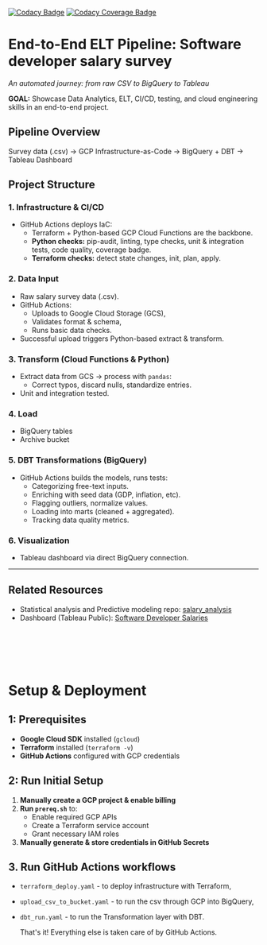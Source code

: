 [![Codacy Badge](https://api.codacy.com/project/badge/Grade/f34108759f0b47efb917df47d2e2d177)](https://app.codacy.com/gh/Viktor-Soltesz/salary-survey-iac/dashboard)
[![Codacy Coverage Badge](https://api.codacy.com/project/badge/Coverage/f34108759f0b47efb917df47d2e2d177)](https://app.codacy.com/gh/Viktor-Soltesz/salary-survey-iac/dashboard)

# End-to-End ELT Pipeline: Software developer salary survey

*An automated journey: from raw CSV to BigQuery to Tableau*

**GOAL:** Showcase Data Analytics, ELT, CI/CD, testing, and cloud engineering skills in an end-to-end project.

## Pipeline Overview

Survey data (.csv) → GCP Infrastructure-as-Code → BigQuery + DBT → Tableau Dashboard

## Project Structure

### 1. Infrastructure & CI/CD

- GitHub Actions deploys IaC:
  - Terraform + Python-based GCP Cloud Functions are the backbone.
  - **Python checks:** pip-audit, linting, type checks, unit & integration tests, code quality, coverage badge.
  - **Terraform checks:** detect state changes, init, plan, apply.

### 2. Data Input

- Raw salary survey data (.csv).
- GitHub Actions:
  - Uploads to Google Cloud Storage (GCS),
  - Validates format & schema,
  - Runs basic data checks.
- Successful upload triggers Python-based extract & transform.

### 3. Transform (Cloud Functions & Python)

- Extract data from GCS → process with `pandas`:
  - Correct typos, discard nulls, standardize entries.
- Unit and integration tested.

### 4. Load

- BigQuery tables
- Archive bucket

### 5. DBT Transformations (BigQuery)

- GitHub Actions builds the models, runs tests:
  - Categorizing free-text inputs.
  - Enriching with seed data (GDP, inflation, etc).
  - Flagging outliers, normalize values.
  - Loading into marts (cleaned + aggregated).
  - Tracking data quality metrics.

### 6. Visualization

- Tableau dashboard via direct BigQuery connection.

---

## Related Resources

- Statistical analysis and Predictive modeling repo: [salary_analysis](https://github.com/Viktor-Soltesz/salary_analysis)
- Dashboard (Tableau Public): [Software Developer Salaries](https://public.tableau.com/app/profile/viktor.solt.sz/viz/SoftwareDeveloperSalaries/Dashboard)

<br>
<br>
<br>
<br>

# Setup & Deployment

## **1: Prerequisites**

- **Google Cloud SDK** installed (`gcloud`)
- **Terraform** installed (`terraform -v`)
- **GitHub Actions** configured with GCP credentials

## **2: Run Initial Setup**

1. **Manually create a GCP project & enable billing**
2. **Run `prereq.sh`** to:
    - Enable required GCP APIs
    - Create a Terraform service account
    - Grant necessary IAM roles
3. **Manually generate & store credentials in GitHub Secrets**

## 3. **Run GitHub Actions workflows**

- `terraform_deploy.yaml` - to deploy infrastructure with Terraform,
- `upload_csv_to_bucket.yaml` - to run the csv through GCP into BigQuery,
- `dbt_run.yaml` - to run the Transformation layer with DBT.

  That's it! Everything else is taken care of by GitHub Actions.